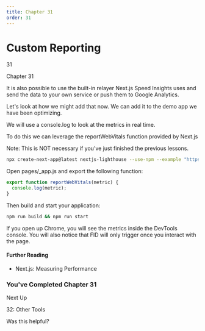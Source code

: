 ```yaml
---
title: Chapter 31
order: 31
---
```


# Custom Reporting

31

Chapter 31

It is also possible to use the built-in relayer Next.js Speed Insights uses and send the data to your own service or push them to Google Analytics.

Let's look at how we might add that now. We can add it to the demo app we have been optimizing.

We will use a console.log to look at the metrics in real time.

To do this we can leverage the reportWebVitals function provided by Next.js

Note: This is NOT necessary if you’ve just finished the previous
lessons.

```bash
npx create-next-app@latest nextjs-lighthouse --use-npm --example "https://github.com/vercel/next-learn/tree/main/seo"
```

Open pages/\_app.js and export the following function:

```javascript
export function reportWebVitals(metric) {
  console.log(metric);
}
```

Then build and start your application:

```bash
npm run build && npm run start
```

If you open up Chrome, you will see the metrics inside the DevTools console. You will also notice that FID will only trigger once you
interact with the page.

#### Further Reading

- Next.js: Measuring Performance

### You've Completed Chapter 31

Next Up

32: Other Tools

Was this helpful?
